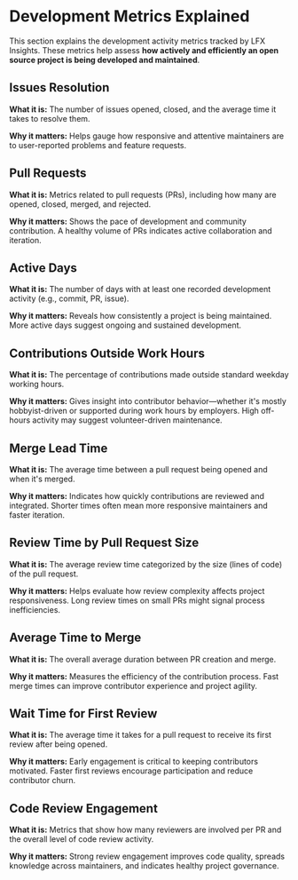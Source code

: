 # Development Metrics Explained

This section explains the development activity metrics tracked by LFX Insights. These metrics help assess <b>how actively and efficiently an open source project is being developed and maintained</b>.

## Issues Resolution  
**What it is:** The number of issues opened, closed, and the average time it takes to resolve them.  

**Why it matters:** Helps gauge how responsive and attentive maintainers are to user-reported problems and feature requests.

## Pull Requests  
**What it is:** Metrics related to pull requests (PRs), including how many are opened, closed, merged, and rejected.  

**Why it matters:** Shows the pace of development and community contribution. A healthy volume of PRs indicates active collaboration and iteration.

## Active Days  
**What it is:** The number of days with at least one recorded development activity (e.g., commit, PR, issue).  

**Why it matters:** Reveals how consistently a project is being maintained. More active days suggest ongoing and sustained development.

## Contributions Outside Work Hours  
**What it is:** The percentage of contributions made outside standard weekday working hours.  

**Why it matters:** Gives insight into contributor behavior—whether it's mostly hobbyist-driven or supported during work hours by employers. High off-hours activity may suggest volunteer-driven maintenance.

## Merge Lead Time  
**What it is:** The average time between a pull request being opened and when it's merged.  

**Why it matters:** Indicates how quickly contributions are reviewed and integrated. Shorter times often mean more responsive maintainers and faster iteration.

## Review Time by Pull Request Size  
**What it is:** The average review time categorized by the size (lines of code) of the pull request.

**Why it matters:** Helps evaluate how review complexity affects project responsiveness. Long review times on small PRs might signal process inefficiencies.

## Average Time to Merge  
**What it is:** The overall average duration between PR creation and merge.  

**Why it matters:** Measures the efficiency of the contribution process. Fast merge times can improve contributor experience and project agility.

## Wait Time for First Review  
**What it is:** The average time it takes for a pull request to receive its first review after being opened.  

**Why it matters:** Early engagement is critical to keeping contributors motivated. Faster first reviews encourage participation and reduce contributor churn.

## Code Review Engagement  
**What it is:** Metrics that show how many reviewers are involved per PR and the overall level of code review activity.  
    
**Why it matters:** Strong review engagement improves code quality, spreads knowledge across maintainers, and indicates healthy project governance.
